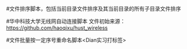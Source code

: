 #文件排序脚本，包括当前目录文件排序及其当前目录的所有子目录文件排序

#华中科技大学无线网自动连接脚本 
文件初始来源：https://github.com/haoqixu/hust_wireless

#文件批量按一定序号重命名脚本<Dian实习打标签>
